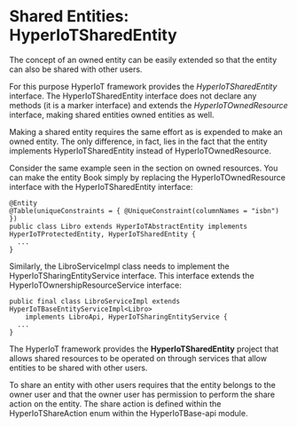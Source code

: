 # Shared Entities: HyperIoTSharedEntity[](id=hyperiot-shared-resource)

The concept of an owned entity can be easily extended so that the entity can also be shared with other users.

For this purpose HyperIoT framework provides the <i>HyperIoTSharedEntity</i> interface.
The HyperIoTSharedEntity interface does not declare any methods (it is a marker interface) and extends the <i>HyperIoTOwnedResource</i> interface, making shared entities owned entities as well.

Making a shared entity requires the same effort as is expended to make an owned entity. The only difference, in fact, lies in the fact that the entity implements HyperIoTSharedEntity instead of HyperIoTOwnedResource.

Consider the same example seen in the section on owned resources. You can make the entity Book simply by replacing the HyperIoTOwnedResource interface with the HyperIoTSharedEntity interface:

```
@Entity
@Table(uniqueConstraints = { @UniqueConstraint(columnNames = "isbn") })
public class Libro extends HyperIoTAbstractEntity implements HyperIoTProtectedEntity, HyperIoTSharedEntity {
  ...
}
```

Similarly, the LibroServiceImpl class needs to implement the HyperIoTSharingEntityService interface. This interface extends the HyperIoTOwnershipResourceService interface:

```
public final class LibroServiceImpl extends HyperIoTBaseEntityServiceImpl<Libro> 
    implements LibroApi, HyperIoTSharingEntityService {
  ...
}
```

The HyperIoT framework provides the <b>HyperIoTSharedEntity</b> project that allows shared resources to be operated on through services that allow entities to be shared with other users.

To share an entity with other users requires that the entity belongs to the owner user and that the owner user has permission to perform the share action on the entity.
The share action is defined within the HyperIoTShareAction enum within the HyperIoTBase-api module.